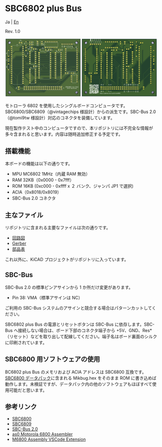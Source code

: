 # SBC6802 plus Bus

Ja | [En](README.md)

Rev. 1.0

![board1](graphics/sbc6802board12a.png)

モトローラ 6802 を使用したシングルボードコンピュータです。SBC6800/SBC6809（@vintagechips 様設計）からの派生です。SBC-Bus 2.0（@tomi9tw 様設計）対応のコネクタを装備しています。

現在製作テスト中のコンピュータですので、本リポジトリには不完全な情報が多々含まれると思います。内容は随時追加修正する予定です。

## 搭載機能

本ボードの機能は以下の通りです。

* MPU MC6802 1MHz（内蔵 RAM 無効）
* RAM 32KB（0x0000 - 0x7fff）
* ROM 16KB (0xc000 - 0xffff x ２ バンク、ジャンパ JP1 で選択)
* ACIA（0x8018/0x8019）
* SBC-Bus 2.0 コネクタ

## 主なファイル

リポジトリに含まれる主要なファイルは次の通りです。

* [回路図](sbc6802_sch.pdf)
* [Gerber](sbc6802_gerber_osh.zip)
* [部品表](sbc6802_BOM.pdf)

これ以外に、KiCAD プロジェクトがリポジトリに入っています。

## SBC-Bus

SBC-Bus 2.0 の標準ピンアサインから 1 か所だけ変更があります。

* Pin 38: VMA（標準アサインは NC）

ご利用の SBC-Bus システムのアサインと競合する場合はパターンカットしてください。

SBC6802 plus Bus の電源とリセットボタンは SBC-Bus に依存します。SBC-Bus へ接続しない場合は、ボード下部のコネクタ端子から +5V、GND、Res*（リセット）などを取り出して配線してください。端子名はボード裏面のシルクに印刷されています。

## SBC6800 用ソフトウェアの使用

BC6802 plus Bus のメモリおよび ACIA アドレスは SBC6800 互換です。[SBC6800 データパック](http://www.amy.hi-ho.ne.jp/officetetsu/storage/sbc6800_datapack.zip)に含まれる Mikbug.hex をそのまま ROM に書き込めば動作します。未検証ですが、データパック内の他のソフトウェアもほぼすべて使用可能だと思います。

## 参考リンク

* [SBC6800](https://www.switch-science.com/catalog/3581/)
* [SBC6809](https://www.switch-science.com/catalog/3583/)
* [SBC-Bus 2.0](https://store.shopping.yahoo.co.jp/orangepicoshop/pico-a-008.html)
* [as0 Motorola 6800 Assembler](https://github.com/JimInCA/motorola-6800-assembler)
* [M6800 Assembly VSCode Extension](https://marketplace.visualstudio.com/items?itemName=RyuStudio.m6800-as0)

